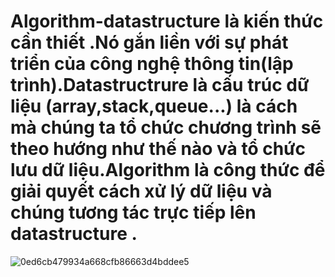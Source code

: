 # Algorithm-datastructure là kiến thức cần thiết .Nó gắn liền với sự phát triển của công nghệ thông tin(lập trình).Datastructrure là cấu trúc dữ liệu (array,stack,queue...) là cách mà chúng ta tổ chức chương trình sẽ theo hướng như thế nào và tổ chức lưu dữ liệu.Algorithm là công thức để giải quyết cách xử lý dữ liệu và chúng tương tác trực tiếp lên datastructure .
![0ed6cb479934a668cfb86663d4bddee5](https://user-images.githubusercontent.com/89003971/131108256-7abe2c1b-dbaa-4949-acfc-274b4a6459c4.png)
